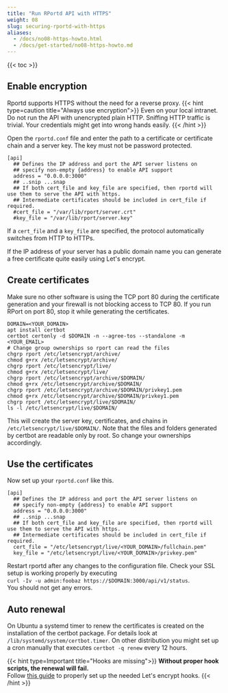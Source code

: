 ```yaml
---
title: "Run RPortd API with HTTPS"
weight: 08
slug: securing-rportd-with-https
aliases:
  - /docs/no08-https-howto.html
  - /docs/get-started/no08-https-howto.md
---
```

{{< toc >}}

## Enable encryption

Rportd supports HTTPS without the need for a reverse proxy.
{{< hint type=caution title="Always use encryption">}}
Even on your local intranet. Do not run the API with unencrypted plain HTTP. Sniffing HTTP traffic is trivial.
Your credentials might get into wrong hands easily.
{{< /hint >}}

Open the `rportd.conf` file and enter the path to a certificate or certificate chain and a server key. The key must not be password protected.

```text
[api]
  ## Defines the IP address and port the API server listens on
  ## specify non-empty {address} to enable API support
  address = "0.0.0.0:3000"
  ## ..snip ...snap
  ## If both cert_file and key_file are specified, then rportd will use them to serve the API with https.
  ## Intermediate certificates should be included in cert_file if required.
  #cert_file = "/var/lib/rport/server.crt"
  #key_file = "/var/lib/rport/server.key"
```

If a `cert_file` and a `key_file` are specified, the protocol automatically switches from HTTP to HTTPs.

If the IP address of your server has a public domain name you can generate a free certificate quite easily using Let's encrypt.

## Create certificates

Make sure no other software is using the TCP port 80 during the certificate generation and your firewall is not blocking
access to TCP 80. If you run RPort on port 80, stop it while generating the certificates.

```shell
DOMAIN=<YOUR_DOMAIN>
apt install certbot
certbot certonly -d $DOMAIN -n --agree-tos --standalone -m <YOUR_EMAIL>
# Change group ownerships so rport can read the files
chgrp rport /etc/letsencrypt/archive/
chmod g+rx /etc/letsencrypt/archive/
chgrp rport /etc/letsencrypt/live/
chmod g+rx /etc/letsencrypt/live/
chgrp rport /etc/letsencrypt/archive/$DOMAIN/
chmod g+rx /etc/letsencrypt/archive/$DOMAIN/
chgrp rport /etc/letsencrypt/archive/$DOMAIN/privkey1.pem
chmod g+rx /etc/letsencrypt/archive/$DOMAIN/privkey1.pem
chgrp rport /etc/letsencrypt/live/$DOMAIN/
ls -l /etc/letsencrypt/live/$DOMAIN/
```

This will create the server key, certificates, and chains in `/etc/letsencrypt/live/$DOMAIN/`.
Note that the files and folders generated by certbot are readable only by root. So change your ownerships accordingly.

## Use the certificates

Now set up your `rportd.conf` like this.

```text
[api]
  ## Defines the IP address and port the API server listens on
  ## specify non-empty {address} to enable API support
  address = "0.0.0.0:3000"
  ## ..snip ...snap
  ## If both cert_file and key_file are specified, then rportd will use them to serve the API with https.
  ## Intermediate certificates should be included in cert_file if required.
  cert_file = "/etc/letsencrypt/live/<YOUR_DOMAIN>/fullchain.pem"
  key_file = "/etc/letsencrypt/live/<YOUR_DOMAIN>/privkey.pem"
```

Restart rportd after any changes to the configuration file. Check your SSL setup is working properly by executing  
`curl -Iv -u admin:foobaz https://$DOMAIN:3000/api/v1/status`.  
You should not get any errors.

## Auto renewal

On Ubuntu a systemd timer to renew the certificates is created on the installation of the certbot package.
For details look at `/lib/systemd/system/certbot.timer`. On other distribution you might set up a
cron manually that executes `certbot -q renew` every 12 hours.

{{< hint type=Important title="Hooks are missing">}}
**Without proper hook scripts, the renewal will fail.**  
Follow [this guide](https://kb.rport.io/digging-deeper/server-maintenance/renewing-certificates) to properly set up the
needed Let's encrypt hooks.
{{< /hint >}}
